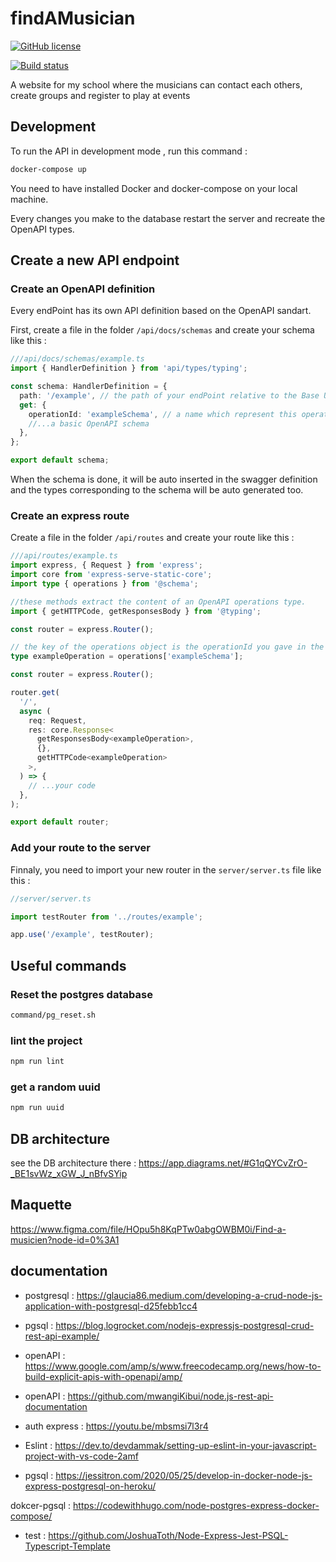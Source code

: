 # findAMusician

[![GitHub license](https://img.shields.io/badge/license-MIT-blue.svg)](https://github.com/RomainGuarinoni/findAMusician/blob/main/LICENSE)

[![Build status](https://travis-ci.com/nfroidure/whook.svg?branch=master)](https://travis-ci.com/github/RomainGuarinoni/findAMusician)

A website for my school where the musicians can contact each others, create
groups and register to play at events

## Development

To run the API in development mode , run this command :

```bash
docker-compose up
```

You need to have installed Docker and docker-compose on your local machine.

Every changes you make to the database restart the server and recreate the
OpenAPI types.

## Create a new API endpoint

### Create an OpenAPI definition

Every endPoint has its own API definition based on the OpenAPI sandart.

First, create a file in the folder `/api/docs/schemas` and create your schema
like this :

```ts
///api/docs/schemas/example.ts
import { HandlerDefinition } from 'api/types/typing';

const schema: HandlerDefinition = {
  path: '/example', // the path of your endPoint relative to the Base URL of the application
  get: {
    operationId: 'exampleSchema', // a name which represent this operation
    //...a basic OpenAPI schema
  },
};

export default schema;
```

When the schema is done, it will be auto inserted in the swagger definition and
the types corresponding to the schema will be auto generated too.

### Create an express route

Create a file in the folder `/api/routes` and create your route like this :

```ts
///api/routes/example.ts
import express, { Request } from 'express';
import core from 'express-serve-static-core';
import type { operations } from '@schema';

//these methods extract the content of an OpenAPI operations type.
import { getHTTPCode, getResponsesBody } from '@typing';

const router = express.Router();

// the key of the operations object is the operationId you gave in the OpenAPI definition
type exampleOperation = operations['exampleSchema'];

const router = express.Router();

router.get(
  '/',
  async (
    req: Request,
    res: core.Response<
      getResponsesBody<exampleOperation>,
      {},
      getHTTPCode<exampleOperation>
    >,
  ) => {
    // ...your code
  },
);

export default router;
```

### Add your route to the server

Finnaly, you need to import your new router in the `server/server.ts` file like
this :

```ts
//server/server.ts

import testRouter from '../routes/example';

app.use('/example', testRouter);
```

## Useful commands

### Reset the postgres database

```bash
command/pg_reset.sh
```

### lint the project

```bash
npm run lint
```

### get a random uuid

```bash
npm run uuid
```

## DB architecture

see the DB architecture there :
https://app.diagrams.net/#G1qQYCvZrO-_BE1svWz_xGW_J_nBfvSYip

## Maquette

https://www.figma.com/file/HOpu5h8KqPTw0abgOWBM0i/Find-a-musicien?node-id=0%3A1

## documentation

- postgresql :
  https://glaucia86.medium.com/developing-a-crud-node-js-application-with-postgresql-d25febb1cc4

- pgsql :
  https://blog.logrocket.com/nodejs-expressjs-postgresql-crud-rest-api-example/

- openAPI :
  https://www.google.com/amp/s/www.freecodecamp.org/news/how-to-build-explicit-apis-with-openapi/amp/

- openAPI : https://github.com/mwangiKibui/node.js-rest-api-documentation

- auth express : https://youtu.be/mbsmsi7l3r4

- Eslint :
  https://dev.to/devdammak/setting-up-eslint-in-your-javascript-project-with-vs-code-2amf

- pgsql :
  https://jessitron.com/2020/05/25/develop-in-docker-node-js-express-postgresql-on-heroku/

dokcer-pgsql : https://codewithhugo.com/node-postgres-express-docker-compose/

- test :
  https://github.com/JoshuaToth/Node-Express-Jest-PSQL-Typescript-Template

